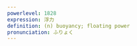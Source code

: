 ```yaml
---
powerlevel: 1828
expression: 浮力
definition: (n) buoyancy; floating power
pronunciation: ふりょく
---
```

